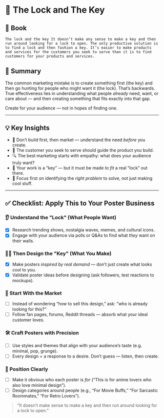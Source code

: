 # 🔐 The Lock and The Key

## 📔 Book
```book
The lock and the key It doesn’t make any sense to make a key and then run around looking for a lock to open. The only productive solution is to find a lock and then fashion a key. It’s easier to make products and services for the customers you seek to serve than it is to find customers for your products and services.
```
## 🧠 Summary  
The common marketing mistake is to create something first (the key) and then go hunting for people who might want it (the lock). That’s backwards. True effectiveness lies in understanding what people *already* need, want, or care about — and then creating something that fits exactly into that gap.

Create for your audience — not in hopes of finding one.

---

## 💡 Key Insights  
- 🛑 Don’t build first, then market — understand the need *before* you create.
- 🧭 The customer you seek to serve should guide the product you build.
- 🔍 The best marketing starts with empathy: what does your audience truly want?
- 🧩 Your work is a “key” — but it must be made *to fit* a real “lock” out there.
- 🎯 Focus first on identifying the *right problem* to solve, not just making cool stuff.

---

## ✅ Checklist: Apply This to Your Poster Business

### 👂 Understand the "Lock" (What People Want)
- [x] Research trending shows, nostalgia waves, memes, and cultural icons.
- [x] Engage with your audience via polls or Q&As to find what *they* want on their walls.

### 🧑‍🎨 Then Design the "Key" (What You Make)
- [x] Make posters *inspired by real demand* — don’t just create what looks cool to you.
- [x] Validate poster ideas before designing (ask followers, test reactions to mockups).

### 🎣 Start With the Market
- [ ] Instead of wondering “how to sell this design,” ask: “who is already looking for this?”
- [ ] Follow fan pages, forums, Reddit threads — absorb what your ideal customer loves.

### 🛠️ Craft Posters with Precision
- [ ] Use styles and themes that align with your audience’s taste (e.g. minimal, pop, grunge).
- [ ] Every design = a response to a desire. Don’t guess — listen, then create.

### 📌 Position Clearly
- [ ] Make it obvious who each poster is *for* (“This is for anime lovers who also love minimal design”).
- [ ] Design categories around people (e.g., “For Movie Buffs,” “For Sarcastic Roommates,” “For Retro Lovers”).

> “It doesn’t make sense to make a key and then run around looking for a lock to open.”
